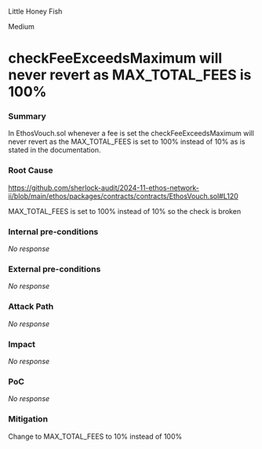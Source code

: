 Little Honey Fish

Medium

# checkFeeExceedsMaximum will never revert as MAX_TOTAL_FEES is 100%

### Summary

In EthosVouch.sol whenever a fee is set the checkFeeExceedsMaximum will never revert as the MAX_TOTAL_FEES is set to 100% instead of 10% as is stated in the documentation.

### Root Cause

https://github.com/sherlock-audit/2024-11-ethos-network-ii/blob/main/ethos/packages/contracts/contracts/EthosVouch.sol#L120

MAX_TOTAL_FEES is set to 100% instead of 10% so the check is broken

### Internal pre-conditions

_No response_

### External pre-conditions

_No response_

### Attack Path

_No response_

### Impact

_No response_

### PoC

_No response_

### Mitigation

Change to MAX_TOTAL_FEES to 10% instead of 100%